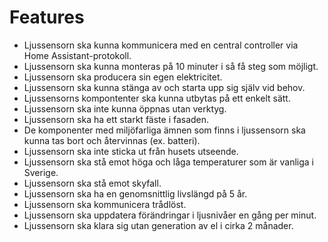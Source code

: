 # Features
- Ljussensorn ska kunna kommunicera med en central controller via Home Assistant-protokoll. 
- Ljussensorn ska kunna monteras på 10 minuter i så få steg som möjligt. 
- Ljussensorn ska producera sin egen elektricitet. 
- Ljussensorn ska kunna stänga av och starta upp sig själv vid behov.
- Ljussensorns kompontenter ska kunna utbytas på ett enkelt sätt. 
- Ljussensorn ska inte kunna öppnas utan verktyg. 
- Ljussensorn ska ha ett starkt fäste i fasaden. 
- De komponenter med miljöfarliga ämnen som finns i ljussensorn ska kunna tas bort och återvinnas (ex. batteri).
- Ljussensorn ska inte sticka ut från husets utseende.
- Ljussensorn ska stå emot höga och låga temperaturer som är vanliga i Sverige. 
- Ljussensorn ska stå emot skyfall. 
- Ljussensorn ska ha en genomsnittlig livslängd på 5 år. 
- Ljussensorn ska kommunicera trådlöst. 
- Ljussensorn ska uppdatera förändringar i ljusnivåer en gång per minut. 
- Ljussensorn ska klara sig utan generation av el i cirka 2 månader. 